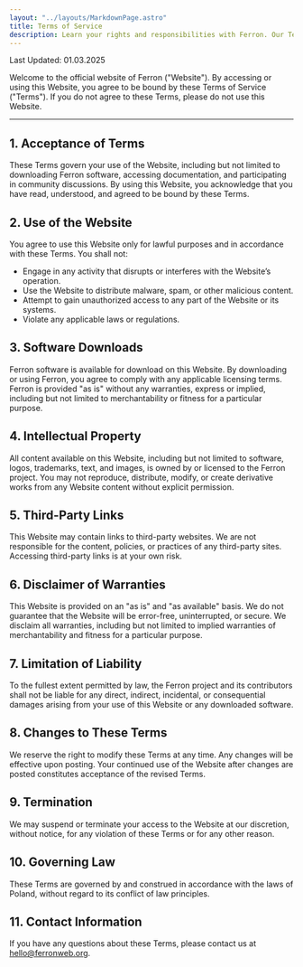 ```yaml
---
layout: "../layouts/MarkdownPage.astro"
title: Terms of Service
description: Learn your rights and responsibilities with Ferron. Our Terms of Service ensure a transparent and fair experience for all users.
---
```


Last Updated: 01.03.2025

Welcome to the official website of Ferron ("Website"). By accessing or using this Website, you agree to be bound by these Terms of Service ("Terms"). If you do not agree to these Terms, please do not use this Website.

---

## 1. Acceptance of Terms

These Terms govern your use of the Website, including but not limited to downloading Ferron software, accessing documentation, and participating in community discussions. By using this Website, you acknowledge that you have read, understood, and agreed to be bound by these Terms.

## 2. Use of the Website

You agree to use this Website only for lawful purposes and in accordance with these Terms. You shall not:

- Engage in any activity that disrupts or interferes with the Website’s operation.
- Use the Website to distribute malware, spam, or other malicious content.
- Attempt to gain unauthorized access to any part of the Website or its systems.
- Violate any applicable laws or regulations.

## 3. Software Downloads

Ferron software is available for download on this Website. By downloading or using Ferron, you agree to comply with any applicable licensing terms. Ferron is provided "as is" without any warranties, express or implied, including but not limited to merchantability or fitness for a particular purpose.

## 4. Intellectual Property

All content available on this Website, including but not limited to software, logos, trademarks, text, and images, is owned by or licensed to the Ferron project. You may not reproduce, distribute, modify, or create derivative works from any Website content without explicit permission.

## 5. Third-Party Links

This Website may contain links to third-party websites. We are not responsible for the content, policies, or practices of any third-party sites. Accessing third-party links is at your own risk.

## 6. Disclaimer of Warranties

This Website is provided on an "as is" and "as available" basis. We do not guarantee that the Website will be error-free, uninterrupted, or secure. We disclaim all warranties, including but not limited to implied warranties of merchantability and fitness for a particular purpose.

## 7. Limitation of Liability

To the fullest extent permitted by law, the Ferron project and its contributors shall not be liable for any direct, indirect, incidental, or consequential damages arising from your use of this Website or any downloaded software.

## 8. Changes to These Terms

We reserve the right to modify these Terms at any time. Any changes will be effective upon posting. Your continued use of the Website after changes are posted constitutes acceptance of the revised Terms.

## 9. Termination

We may suspend or terminate your access to the Website at our discretion, without notice, for any violation of these Terms or for any other reason.

## 10. Governing Law

These Terms are governed by and construed in accordance with the laws of Poland, without regard to its conflict of law principles.

## 11. Contact Information

If you have any questions about these Terms, please contact us at [hello@ferronweb.org](mailto:hello@ferronweb.org).
